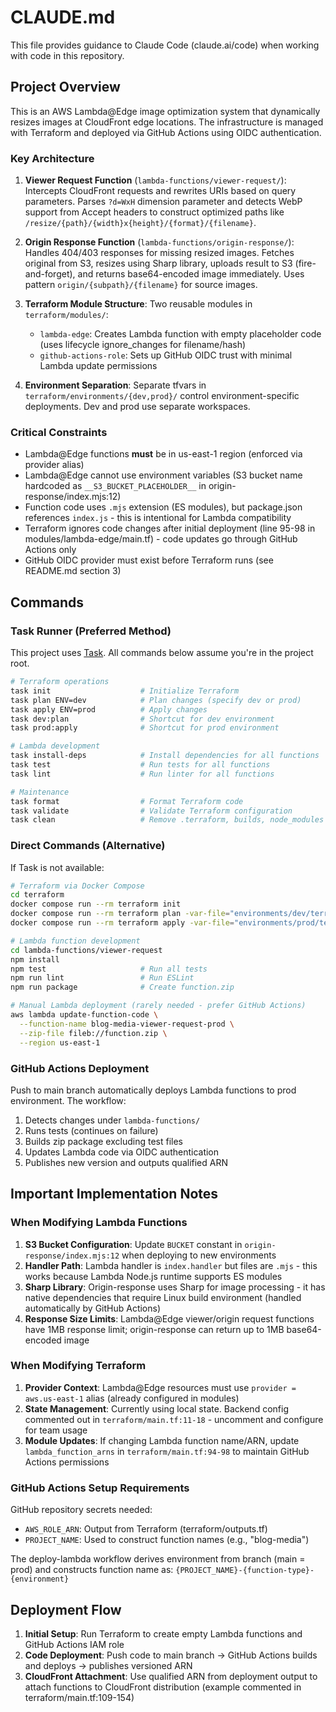 # CLAUDE.md

This file provides guidance to Claude Code (claude.ai/code) when working with code in this repository.

## Project Overview

This is an AWS Lambda@Edge image optimization system that dynamically resizes images at CloudFront edge locations. The infrastructure is managed with Terraform and deployed via GitHub Actions using OIDC authentication.

### Key Architecture

1. **Viewer Request Function** (`lambda-functions/viewer-request/`): Intercepts CloudFront requests and rewrites URIs based on query parameters. Parses `?d=WxH` dimension parameter and detects WebP support from Accept headers to construct optimized paths like `/resize/{path}/{width}x{height}/{format}/{filename}`.

2. **Origin Response Function** (`lambda-functions/origin-response/`): Handles 404/403 responses for missing resized images. Fetches original from S3, resizes using Sharp library, uploads result to S3 (fire-and-forget), and returns base64-encoded image immediately. Uses pattern `origin/{subpath}/{filename}` for source images.

3. **Terraform Module Structure**: Two reusable modules in `terraform/modules/`:
   - `lambda-edge`: Creates Lambda function with empty placeholder code (uses lifecycle ignore_changes for filename/hash)
   - `github-actions-role`: Sets up GitHub OIDC trust with minimal Lambda update permissions

4. **Environment Separation**: Separate tfvars in `terraform/environments/{dev,prod}/` control environment-specific deployments. Dev and prod use separate workspaces.

### Critical Constraints

- Lambda@Edge functions **must** be in us-east-1 region (enforced via provider alias)
- Lambda@Edge cannot use environment variables (S3 bucket name hardcoded as `__S3_BUCKET_PLACEHOLDER__` in origin-response/index.mjs:12)
- Function code uses `.mjs` extension (ES modules), but package.json references `index.js` - this is intentional for Lambda compatibility
- Terraform ignores code changes after initial deployment (line 95-98 in modules/lambda-edge/main.tf) - code updates go through GitHub Actions only
- GitHub OIDC provider must exist before Terraform runs (see README.md section 3)

## Commands

### Task Runner (Preferred Method)

This project uses [Task](https://taskfile.dev/). All commands below assume you're in the project root.

```bash
# Terraform operations
task init                    # Initialize Terraform
task plan ENV=dev            # Plan changes (specify dev or prod)
task apply ENV=prod          # Apply changes
task dev:plan                # Shortcut for dev environment
task prod:apply              # Shortcut for prod environment

# Lambda development
task install-deps            # Install dependencies for all functions
task test                    # Run tests for all functions
task lint                    # Run linter for all functions

# Maintenance
task format                  # Format Terraform code
task validate                # Validate Terraform configuration
task clean                   # Remove .terraform, builds, node_modules
```

### Direct Commands (Alternative)

If Task is not available:

```bash
# Terraform via Docker Compose
cd terraform
docker compose run --rm terraform init
docker compose run --rm terraform plan -var-file="environments/dev/terraform.tfvars"
docker compose run --rm terraform apply -var-file="environments/prod/terraform.tfvars"

# Lambda function development
cd lambda-functions/viewer-request
npm install
npm test                     # Run all tests
npm run lint                 # Run ESLint
npm run package              # Create function.zip

# Manual Lambda deployment (rarely needed - prefer GitHub Actions)
aws lambda update-function-code \
  --function-name blog-media-viewer-request-prod \
  --zip-file fileb://function.zip \
  --region us-east-1
```

### GitHub Actions Deployment

Push to main branch automatically deploys Lambda functions to prod environment. The workflow:
1. Detects changes under `lambda-functions/`
2. Runs tests (continues on failure)
3. Builds zip package excluding test files
4. Updates Lambda code via OIDC authentication
5. Publishes new version and outputs qualified ARN

## Important Implementation Notes

### When Modifying Lambda Functions

1. **S3 Bucket Configuration**: Update `BUCKET` constant in `origin-response/index.mjs:12` when deploying to new environments
2. **Handler Path**: Lambda handler is `index.handler` but files are `.mjs` - this works because Lambda Node.js runtime supports ES modules
3. **Sharp Library**: Origin-response uses Sharp for image processing - it has native dependencies that require Linux build environment (handled automatically by GitHub Actions)
4. **Response Size Limits**: Lambda@Edge viewer/origin request functions have 1MB response limit; origin-response can return up to 1MB base64-encoded image

### When Modifying Terraform

1. **Provider Context**: Lambda@Edge resources must use `provider = aws.us-east-1` alias (already configured in modules)
2. **State Management**: Currently using local state. Backend config commented out in `terraform/main.tf:11-18` - uncomment and configure for team usage
3. **Module Updates**: If changing Lambda function name/ARN, update `lambda_function_arns` in `terraform/main.tf:94-98` to maintain GitHub Actions permissions

### GitHub Actions Setup Requirements

GitHub repository secrets needed:
- `AWS_ROLE_ARN`: Output from Terraform (terraform/outputs.tf)
- `PROJECT_NAME`: Used to construct function names (e.g., "blog-media")

The deploy-lambda workflow derives environment from branch (main = prod) and constructs function name as: `{PROJECT_NAME}-{function-type}-{environment}`

## Deployment Flow

1. **Initial Setup**: Run Terraform to create empty Lambda functions and GitHub Actions IAM role
2. **Code Deployment**: Push code to main branch → GitHub Actions builds and deploys → publishes versioned ARN
3. **CloudFront Attachment**: Use qualified ARN from deployment output to attach functions to CloudFront distribution (example commented in terraform/main.tf:109-154)
